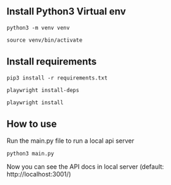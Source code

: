 
## Install Python3 Virtual env

    python3 -m venv venv

    source venv/bin/activate

## Install requirements

    pip3 install -r requirements.txt

    playwright install-deps

    playwright install

## How to use
Run the main.py file to run a local api server

    python3 main.py

Now you can see the API docs in local server (default: http://localhost:3001/)
    
